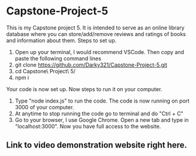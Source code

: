 # Capstone-Project-5
This is my Capstone project 5.
It is intended to serve as an online library database where you can store/add/remove reviews and ratings of books and information about them.
Steps to set up.
1. Open up your terminal, I would recommend VSCode. Then copy and paste the following command lines
2. git clone https://github.com/Darky321/Capstone-Project-5.git
3. cd Capstone\ Project\ 5/
4. npm i

Your code is now set up. Now steps to run it on your computer. 
1. Type "node index.js" to run the code. The code is now running on port 3000 of your computer.
2. At anytime to stop running the code go to terminal and do "Ctrl + C"
3. Go to your browser, I use Google Chrome. Open a new tab and type in "localhost:3000".
Now you have full access to the website.

## Link to video demonstration website right here.
